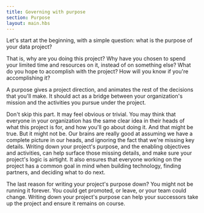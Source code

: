 ```yaml
---
title: Governing with purpose
section: Purpose
layout: main.hbs
---
```


Let's start at the beginning, with a simple question: what is the purpose of your data project?

That is, why are you doing this project? Why have you chosen to spend your limited time and resources on it, instead of on something else? What do you hope to accomplish with the project? How will you know if you're accomplishing it?

A purpose gives a project direction, and animates the rest of the decisions that you'll make. It should act as a bridge between your organization's mission and the activities you pursue under the project.

Don't skip this part. It may feel obvious or trivial. You may think that everyone in your organization has the same clear idea in their heads of what this project is for, and how you'll go about doing it. And that might be true. But it might not be. Our brains are really good at assuming we have a complete picture in our heads, and ignoring the fact that we're missing key details. Writing down your project's purpose, and the enabling objectives and activities, can help surface those missing details, and make sure your project's logic is airtight. It also ensures that everyone working on the project has a common goal in mind when building technology, finding partners, and deciding what to do next. 

The last reason for writing your project's purpose down? You might not be running it forever. You could get promoted, or leave, or your team could change. Writing down your project's purpose can help your successors take up the project and ensure it remains on course. 
